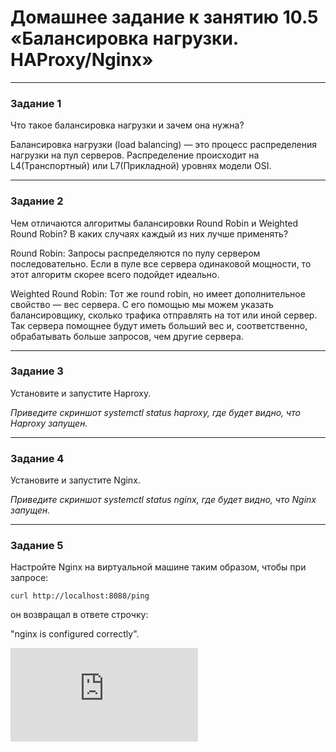 # Домашнее задание к занятию 10.5 «Балансировка нагрузки. HAProxy/Nginx»

---

### Задание 1

Что такое балансировка нагрузки и зачем она нужна? 

Балансировка нагрузки (load balancing) — это процесс распределения нагрузки на пул серверов.
Распределение происходит на L4(Транспортный) или
L7(Прикладной) уровнях модели OSI.

---

### Задание 2

Чем отличаются алгоритмы балансировки Round Robin и Weighted Round Robin? В каких случаях каждый из них лучше применять? 

Round Robin: Запросы распределяются по пулу
сервером последовательно.
Если в пуле все сервера
одинаковой мощности, то этот
алгоритм скорее всего подойдет
идеально.

Weighted Round Robin: Тот же round robin, но имеет
дополнительное свойство — вес
сервера. С его помощью мы можем
указать балансировщику, сколько
трафика отправлять на тот или иной
сервер. Так сервера помощнее
будут иметь больший вес
и, соответственно, обрабатывать
больше запросов, чем другие
сервера.

---

### Задание 3

Установите и запустите Haproxy.

*Приведите скриншот systemctl status haproxy, где будет видно, что Haproxy запущен.*

---

### Задание 4

Установите и запустите Nginx.

*Приведите скриншот systemctl status nginx, где будет видно, что Nginx запущен.*

---

### Задание 5

Настройте Nginx на виртуальной машине таким образом, чтобы при запросе:

`curl http://localhost:8088/ping`

он возвращал в ответе строчку: 

"nginx is configured correctly".


![nginx.conf](https://github.com/AlexanderSomkin/AlexnderSomkin-github-hw/blob/main/nginx.conf)
